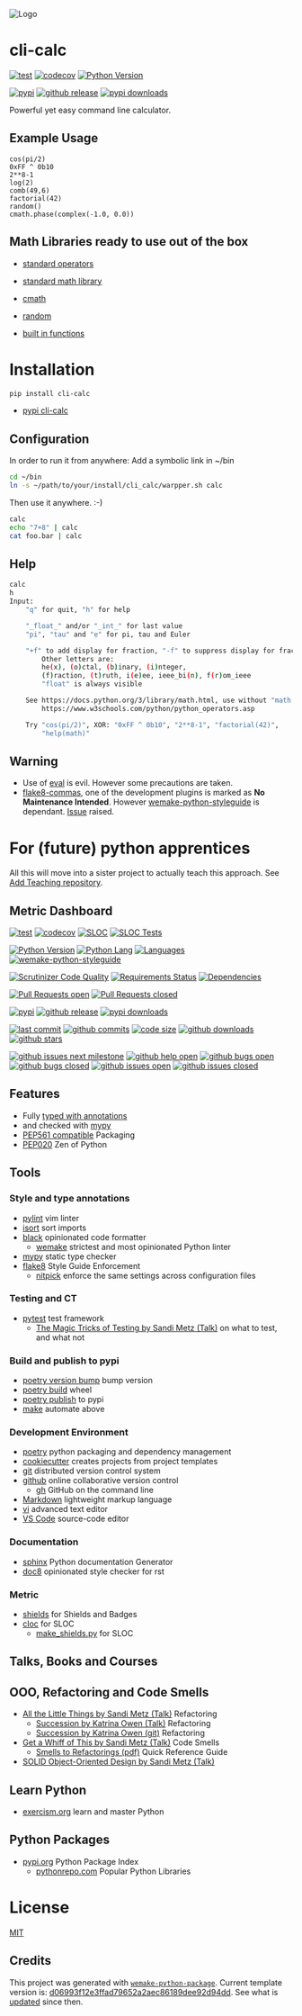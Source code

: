 ![Logo](https://raw.githubusercontent.com/cruisen/cli-calc/4986df3abb3f1871d6669dec27d5e37aba0d11a3/assets/images/Cli-Calc.png)

# cli-calc

[![test](https://github.com/cruisen/cli-calc/actions/workflows/test.yml/badge.svg)](https://github.com/cruisen/cli-calc/actions/workflows/test.yml)
[![codecov](https://codecov.io/gh/cruisen/cli-calc/branch/main/graph/badge.svg?token=i9nYZL3MM3)](https://codecov.io/gh/cruisen/cli-calc)
[![Python Version](https://img.shields.io/pypi/pyversions/cli-calc.svg)](https://pypi.org/project/cli-calc/)

[![pypi](https://img.shields.io/pypi/v/cli-calc)](https://pypi.org/project/cli-calc/)
[![github release](https://img.shields.io/github/release-date/cruisen/cli-calc)](https://github.com/cruisen/cli-calc/releases)
[![pypi downloads](https://img.shields.io/pypi/dm/cli-calc?label=pypi%20downloads)](https://pypi.org/project/cli-calc/)

Powerful yet easy command line calculator.

## Example Usage

```
cos(pi/2)
0xFF ^ 0b10
2**8-1
log(2)
comb(49,6)
factorial(42)
random()
cmath.phase(complex(-1.0, 0.0))
```

## Math Libraries ready to use out of the box
- [standard operators](https://www.w3schools.com/python/python_operators.asp)
- [standard math library](https://docs.python.org/3/library/math.html)

- [cmath](https://docs.python.org/3/library/cmath.html)
- [random](https://docs.python.org/3/library/random.html#examples) 

- [built in functions](https://docs.python.org/3/library/functions.html) 


# Installation

```bash
pip install cli-calc
```

- [pypi cli-calc](https://pypi.org/project/cli-calc/)

## Configuration

In order to run it from anywhere: Add a symbolic link in ~/bin

```bash
cd ~/bin
ln -s ~/path/to/your/install/cli_calc/warpper.sh calc
```

Then use it anywhere. :-)

```bash
calc
echo "7+8" | calc
cat foo.bar | calc
```

## Help

```bash
calc
h
Input:
    "q" for quit, "h" for help

    "_float_" and/or "_int_" for last value
    "pi", "tau" and "e" for pi, tau and Euler

    "+f" to add display for fraction, "-f" to suppress display for fraction
        Other letters are:
        he(x), (o)ctal, (b)inary, (i)nteger,
        (f)raction, (t)ruth, i(e)ee, ieee_bi(n), f(r)om_ieee
        "float" is always visible

    See https://docs.python.org/3/library/math.html, use without "math."
        https://www.w3schools.com/python/python_operators.asp

    Try "cos(pi/2)", XOR: "0xFF ^ 0b10", "2**8-1", "factorial(42)",
        "help(math)"
```

## Warning

- Use of [eval](https://docs.python.org/3/library/functions.html#eval) is evil. 
  However some precautions are taken.
- [flake8-commas](https://github.com/PyCQA/flake8-commas),
  one of the development plugins
  is marked as **No Maintenance Intended**.
  However [wemake-python-styleguide](https://github.com/wemake-services/wemake-python-styleguide) 
  is dependant. [Issue](https://github.com/wemake-services/wemake-python-styleguide/issues/2276)
  raised.


# For (future) python apprentices

All this will move into a sister project to actually teach this approach. See [Add Teaching repository](https://github.com/cruisen/cli-calc/issues/17).

## Metric Dashboard

[![test](https://github.com/cruisen/cli-calc/actions/workflows/test.yml/badge.svg)](https://github.com/cruisen/cli-calc/actions/workflows/test.yml)
[![codecov](https://codecov.io/gh/cruisen/cli-calc/branch/main/graph/badge.svg?token=i9nYZL3MM3)](https://codecov.io/gh/cruisen/cli-calc)
[![SLOC](https://img.shields.io/endpoint?url=https://raw.githubusercontent.com/cruisen/cli-calc/main/dev_tools/meters/cli_calc_shields.json)](https://github.com/cruisen/cli-calc/tree/main/cli_calc)
[![SLOC Tests](https://img.shields.io/endpoint?url=https://raw.githubusercontent.com/cruisen/cli-calc/main/dev_tools/meters/tests_shields.json)](https://github.com/cruisen/cli-calc/tree/main/tests)

[![Python Version](https://img.shields.io/pypi/pyversions/cli-calc.svg)](https://pypi.org/project/cli-calc/)
[![Python Lang](https://img.shields.io/github/languages/top/cruisen/cli-calc)](https://github.com/cruisen/cli-calc/search?l=python)
[![Languages](https://img.shields.io/github/languages/count/cruisen/cli-calc)](https://github.com/cruisen/cli-calc/search?l=python)
[![wemake-python-styleguide](https://img.shields.io/badge/style-wemake-000000.svg)](https://github.com/wemake-services/wemake-python-styleguide)

[![Scrutinizer Code Quality](https://scrutinizer-ci.com/g/cruisen/cli-calc/badges/quality-score.png?b=main)](https://scrutinizer-ci.com/g/cruisen/cli-calc/?branch=main)
[![Requirements Status](https://requires.io/github/cruisen/cli-calc/requirements.svg?branch=main)](https://requires.io/github/cruisen/cli-calc/requirements/?branch=main)
[![Dependencies](https://img.shields.io/librariesio/release/github/cruisen/cli-calc)](https://libraries.io/github/cruisen/cli-calc)

[![Pull Requests open](https://img.shields.io/github/issues-pr-raw/cruisen/cli-calc?label=PR)](https://github.com/cruisen/cli-calc/pulls)
[![Pull Requests closed](https://img.shields.io/github/issues-pr-closed-raw/cruisen/cli-calc?label=closed)](https://github.com/cruisen/cli-calc/pulls?q=is%3Apr+is%3Aclosed)

[![pypi](https://img.shields.io/pypi/v/cli-calc)](https://pypi.org/project/cli-calc/)
[![github release](https://img.shields.io/github/release-date/cruisen/cli-calc)](https://github.com/cruisen/cli-calc/releases)
[![pypi downloads](https://img.shields.io/pypi/dm/cli-calc?label=pypi%20downloads)](https://pypi.org/project/cli-calc/)

[![last commit](https://img.shields.io/github/last-commit/cruisen/cli-calc)](https://github.com/cruisen/cli-calc/commits/main)
[![github commits](https://img.shields.io/github/commit-activity/m/cruisen/cli-calc?label=commits)](https://github.com/cruisen/cli-calc/commits/main)
[![code size](https://img.shields.io/github/languages/code-size/cruisen/cli-calc)](https://github.com/cruisen/cli-calc.git)
[![github downloads](https://img.shields.io/github/downloads/cruisen/cli-calc/total?label=github%20downloads)](https://github.com/cruisen/cli-calc)
[![github stars](https://img.shields.io/github/stars/cruisen/cli-calc?style=social)](https://github.com/cruisen/cli-calc/stargazers)

[![github issues next milestone](https://img.shields.io/github/milestones/progress-percent/cruisen/cli-calc/6)](https://github.com/cruisen/cli-calc/milestone/6)
[![github help open](https://img.shields.io/github/issues-raw/cruisen/cli-calc/need_Help?color=yellow&label=need%20help)](https://github.com/cruisen/cli-calc/issues?q=is%3Aopen+is%3Aissue+label%3Aneed_Help)
[![github bugs open](https://img.shields.io/github/issues-raw/cruisen/cli-calc/is_Bug?color=red&label=bugs)](https://github.com/cruisen/cli-calc/issues?q=is%3Aopen+is%3Aissue+label%3Ais_Bug)
[![github bugs closed](https://img.shields.io/github/issues-closed-raw/cruisen/cli-calc/is_Bug?color=green&label=closed)](https://github.com/cruisen/cli-calc/issues?q=is%3Aissue+is%3Aclosed+label%3Ais_Bug)
[![github issues open](https://img.shields.io/github/issues-raw/cruisen/cli-calc?color=blue)](https://github.com/cruisen/cli-calc/issues)
[![github issues closed](https://img.shields.io/github/issues-closed-raw/cruisen/cli-calc?color=green&label=closed)](https://github.com/cruisen/cli-calc/issues?q=is%3Aissue+is%3Aclosed)


## Features

* Fully [typed with annotations](https://mypy.readthedocs.io/en/stable/cheat_sheet_py3.html) 
* and checked with [mypy](https://mypy.readthedocs.io/en/stable/)
* [PEP561 compatible](https://www.python.org/dev/peps/pep-0561/) Packaging
* [PEP020](https://www.python.org/dev/peps/pep-0020/) Zen of Python


## Tools

### Style and type annotations
* [pylint](https://pylint.pycqa.org/en/latest/) vim linter
* [isort](https://pycqa.github.io/isort/) sort imports
* [black](https://black.readthedocs.io/en/stable/) opinionated code formatter
  * [wemake](https://wemake-python-stylegui.de/en/latest/) strictest and most opinionated Python linter
* [mypy](https://mypy.readthedocs.io/en/stable/) static type checker
* [flake8](https://flake8.pycqa.org/en/latest/) Style Guide Enforcement
  * [nitpick](https://nitpick.readthedocs.io/en/latest/) enforce the same settings across configuration files

### Testing and CT
* [pytest](https://docs.pytest.org/) test framework
  * [The Magic Tricks of Testing by Sandi Metz (Talk)](https://www.youtube.com/watch?v=URSWYvyc42M) on what to test, and what not

### Build and publish to pypi
* [poetry version bump](https://python-poetry.org/docs/cli/#version) bump version
* [poetry build](https://python-poetry.org/docs/cli/#build) wheel
* [poetry publish](https://python-poetry.org/docs/cli/#publish) to pypi
* [make](https://github.com/cruisen/cli-calc/blob/main/Makefile) automate above

### Development Environment
* [poetry](https://python-poetry.org/) python packaging and dependency management
* [cookiecutter](https://cookiecutter.readthedocs.io/en/latest/README.html) creates projects from project templates
* [git](https://git-scm.com/) distributed version control system
* [github](https://github.com/) online collaborative version control
  * [gh](https://github.com/cli/cli) GitHub on the command line
* [Markdown](https://www.markdownguide.org/basic-syntax/) lightweight markup language
* [vi](https://www.vim.org/about.php) advanced text editor
* [VS Code](https://code.visualstudio.com/) source-code editor 

### Documentation
* [sphinx](https://www.sphinx-doc.org/en/master/) Python documentation Generator
* [doc8](https://github.com/pycqa/doc8) opinionated style checker for rst

### Metric
* [shields](https://shields.io/) for Shields and Badges
* [cloc](https://github.com/AlDanial/cloc) for SLOC
  * [make_shields.py](https://github.com/cruisen/cli-calc/blob/main/dev_tools/meters/make_shields.py) for SLOC

## Talks, Books and Courses

## OOO, Refactoring and Code Smells
* [All the Little Things by Sandi Metz (Talk)](https://www.youtube.com/watch?v=8bZh5LMaSmE) Refactoring
  * [Succession by Katrina Owen (Talk)](https://www.youtube.com/watch?v=59YClXmkCVM) Refactoring
  * [Succession by Katrina Owen (git)](https://github.com/kytrinyx/succession) Refactoring
* [Get a Whiff of This by Sandi Metz (Talk)](https://www.youtube.com/watch?v=PJjHfa5yxlU) Code Smells
  * [Smells to Refactorings (pdf)](https://people.scs.carleton.ca/~jeanpier/Fall2021/Topic%204-%20About%20Smells%20and%20Refactoring/1a-%20Smells%20to%20Refactorings.pdf) Quick Reference Guide
* [SOLID Object-Oriented Design by Sandi Metz (Talk)](https://www.youtube.com/watch?v=v-2yFMzxqwU)
   
## Learn Python
* [exercism.org](https://exercism.org/tracks/python) learn and master Python

## Python Packages
* [pypi.org](https://pypi.org/) Python Package Index
  * [pythonrepo.com](https://pythonrepo.com/catalog/popular/) Popular Python Libraries


# License

[MIT](https://github.com/cruisen/cli-calc/blob/master/LICENSE)


## Credits

This project was generated with [`wemake-python-package`](https://github.com/wemake-services/wemake-python-package). Current template version is: [d06993f12e3ffad79652a2aec86189dee92d94dd](https://github.com/wemake-services/wemake-python-package/tree/d06993f12e3ffad79652a2aec86189dee92d94dd). See what is [updated](https://github.com/wemake-services/wemake-python-package/compare/d06993f12e3ffad79652a2aec86189dee92d94dd...master) since then.
